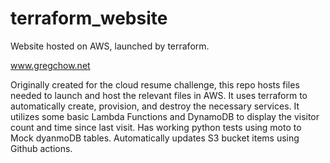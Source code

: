 # terraform_website
Website hosted on AWS, launched by terraform.

www.gregchow.net

Originally created for the cloud resume challenge, this repo hosts files needed to launch and host the relevant files in AWS.
It uses terraform to automatically create, provision, and destroy the necessary services. It utilizes some basic Lambda Functions and DynamoDB to display the visitor count and time since last visit. Has working python tests using moto to Mock dyanmoDB tables. Automatically updates S3 bucket items using Github actions.
